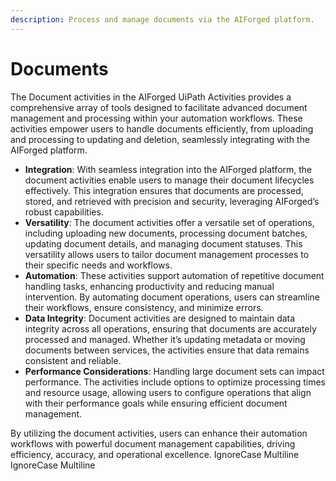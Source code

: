```yaml
---
description: Process and manage documents via the AIForged platform.
---
```


# Documents

The Document activities in the AIForged UiPath Activities provides a comprehensive array of tools designed to facilitate advanced document management and processing within your automation workflows. These activities empower users to handle documents efficiently, from uploading and processing to updating and deletion, seamlessly integrating with the AIForged platform.

* **Integration**: With seamless integration into the AIForged platform, the document activities enable users to manage their document lifecycles effectively. This integration ensures that documents are processed, stored, and retrieved with precision and security, leveraging AIForged’s robust capabilities.
* **Versatility**: The document activities offer a versatile set of operations, including uploading new documents, processing document batches, updating document details, and managing document statuses. This versatility allows users to tailor document management processes to their specific needs and workflows.
* **Automation**: These activities support automation of repetitive document handling tasks, enhancing productivity and reducing manual intervention. By automating document operations, users can streamline their workflows, ensure consistency, and minimize errors.
* **Data Integrity**: Document activities are designed to maintain data integrity across all operations, ensuring that documents are accurately processed and managed. Whether it’s updating metadata or moving documents between services, the activities ensure that data remains consistent and reliable.
* **Performance Considerations**: Handling large document sets can impact performance. The activities include options to optimize processing times and resource usage, allowing users to configure operations that align with their performance goals while ensuring efficient document management.

By utilizing the document activities, users can enhance their automation workflows with powerful document management capabilities, driving efficiency, accuracy, and operational excellence.
 IgnoreCase Multiline IgnoreCase Multiline
